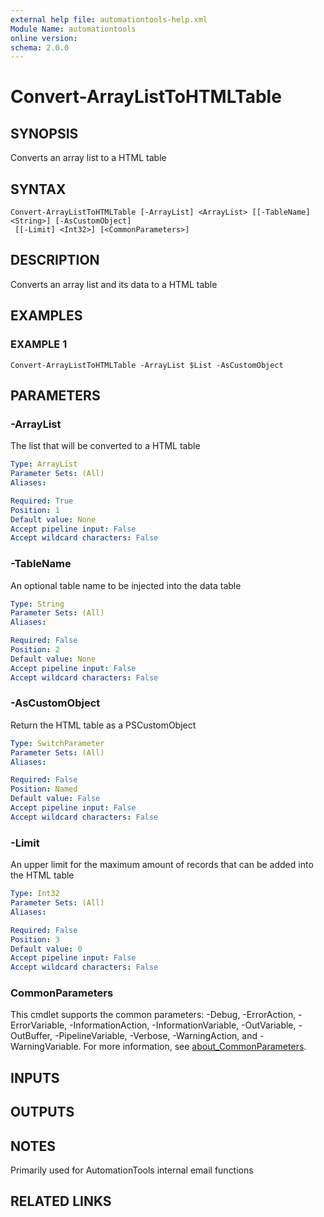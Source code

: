 ```yaml
---
external help file: automationtools-help.xml
Module Name: automationtools
online version:
schema: 2.0.0
---
```


# Convert-ArrayListToHTMLTable

## SYNOPSIS
Converts an array list to a HTML table

## SYNTAX

```
Convert-ArrayListToHTMLTable [-ArrayList] <ArrayList> [[-TableName] <String>] [-AsCustomObject]
 [[-Limit] <Int32>] [<CommonParameters>]
```

## DESCRIPTION
Converts an array list and its data to a HTML table

## EXAMPLES

### EXAMPLE 1
```
Convert-ArrayListToHTMLTable -ArrayList $List -AsCustomObject
```

## PARAMETERS

### -ArrayList
The list that will be converted to a HTML table

```yaml
Type: ArrayList
Parameter Sets: (All)
Aliases:

Required: True
Position: 1
Default value: None
Accept pipeline input: False
Accept wildcard characters: False
```

### -TableName
An optional table name to be injected into the data table

```yaml
Type: String
Parameter Sets: (All)
Aliases:

Required: False
Position: 2
Default value: None
Accept pipeline input: False
Accept wildcard characters: False
```

### -AsCustomObject
Return the HTML table as a PSCustomObject

```yaml
Type: SwitchParameter
Parameter Sets: (All)
Aliases:

Required: False
Position: Named
Default value: False
Accept pipeline input: False
Accept wildcard characters: False
```

### -Limit
An upper limit for the maximum amount of records that can be added into the HTML table

```yaml
Type: Int32
Parameter Sets: (All)
Aliases:

Required: False
Position: 3
Default value: 0
Accept pipeline input: False
Accept wildcard characters: False
```

### CommonParameters
This cmdlet supports the common parameters: -Debug, -ErrorAction, -ErrorVariable, -InformationAction, -InformationVariable, -OutVariable, -OutBuffer, -PipelineVariable, -Verbose, -WarningAction, and -WarningVariable. For more information, see [about_CommonParameters](http://go.microsoft.com/fwlink/?LinkID=113216).

## INPUTS

## OUTPUTS

## NOTES
Primarily used for AutomationTools internal email functions

## RELATED LINKS

